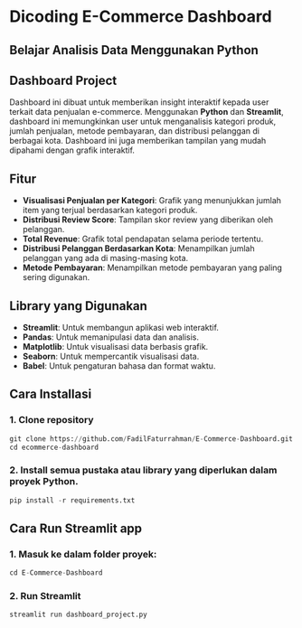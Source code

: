 # Dicoding E-Commerce Dashboard

## Belajar Analisis Data Menggunakan Python

## Dashboard Project
Dashboard ini dibuat untuk memberikan insight interaktif kepada user terkait data penjualan e-commerce. Menggunakan **Python** dan **Streamlit**, dashboard ini memungkinkan user untuk menganalisis kategori produk, jumlah penjualan, metode pembayaran, dan distribusi pelanggan di berbagai kota. Dashboard ini juga memberikan tampilan yang mudah dipahami dengan grafik interaktif.

## Fitur
- **Visualisasi Penjualan per Kategori**: Grafik yang menunjukkan jumlah item yang terjual berdasarkan kategori produk.
- **Distribusi Review Score**: Tampilan skor review yang diberikan oleh pelanggan.
- **Total Revenue**: Grafik total pendapatan selama periode tertentu.
- **Distribusi Pelanggan Berdasarkan Kota**: Menampilkan jumlah pelanggan yang ada di masing-masing kota.
- **Metode Pembayaran**: Menampilkan metode pembayaran yang paling sering digunakan.

## Library yang Digunakan

- **Streamlit**: Untuk membangun aplikasi web interaktif.
- **Pandas**: Untuk memanipulasi data dan analisis.
- **Matplotlib**: Untuk visualisasi data berbasis grafik.
- **Seaborn**: Untuk mempercantik visualisasi data.
- **Babel**: Untuk pengaturan bahasa dan format waktu.

## Cara Installasi
### 1. Clone repository


```python
git clone https://github.com/FadilFaturrahman/E-Commerce-Dashboard.git
cd ecommerce-dashboard
```

### 2. Install semua pustaka atau library yang diperlukan dalam proyek Python.


```python
pip install -r requirements.txt
```

## Cara Run Streamlit app
### 1. Masuk ke dalam folder proyek:


```python
cd E-Commerce-Dashboard
```

### 2. Run Streamlit


```python
streamlit run dashboard_project.py
```
